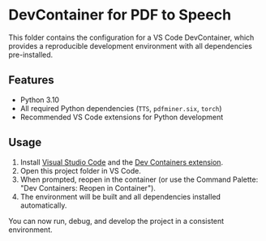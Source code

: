 # DevContainer for PDF to Speech

This folder contains the configuration for a VS Code DevContainer, which provides a reproducible development environment with all dependencies pre-installed.

## Features
- Python 3.10
- All required Python dependencies (`TTS`, `pdfminer.six`, `torch`)
- Recommended VS Code extensions for Python development

## Usage
1. Install [Visual Studio Code](https://code.visualstudio.com/) and the [Dev Containers extension](https://marketplace.visualstudio.com/items?itemName=ms-vscode-remote.remote-containers).
2. Open this project folder in VS Code.
3. When prompted, reopen in the container (or use the Command Palette: "Dev Containers: Reopen in Container").
4. The environment will be built and all dependencies installed automatically.

You can now run, debug, and develop the project in a consistent environment. 